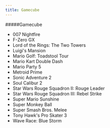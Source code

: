 ```yaml
---
title: Gamecube
---
```


#####Gamecube

- 007 Nightfire
- F-Zero GX
- Lord of the Rings: The Two Towers
- Luigi's Mansion
- Mario Golf: Toadstool Tour
- Mario Kart Double Dash
- Mario Party 5
- Metroid Prime
- Sonic Adventure 2
- Soul Calibur 2
- Star Wars Rouge Squadron II: Rouge Leader
- Star Wars Rouge Squadron III: Rebel Strike
- Super Mario Sunshine
- Super Monkey Ball
- Super Smash Bros. Melee
- Tony Hawk's Pro Skater 3
- Wave Race: Blue Storm
